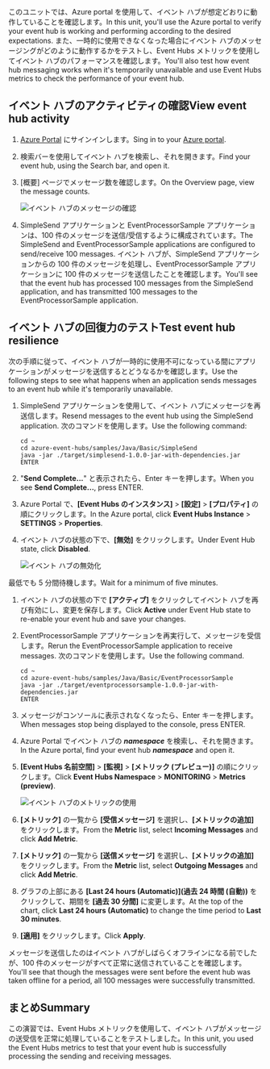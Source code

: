 <span data-ttu-id="d8cf9-101">このユニットでは、Azure portal を使用して、イベント ハブが想定どおりに動作していることを確認します。</span><span class="sxs-lookup"><span data-stu-id="d8cf9-101">In this unit, you'll use the Azure portal to verify your event hub is working and performing according to the desired expectations.</span></span> <span data-ttu-id="d8cf9-102">また、一時的に使用できなくなった場合にイベント ハブのメッセージングがどのように動作するかをテストし、Event Hubs メトリックを使用してイベント ハブのパフォーマンスを確認します。</span><span class="sxs-lookup"><span data-stu-id="d8cf9-102">You'll also test how event hub messaging works when it's temporarily unavailable and use Event Hubs metrics to check the performance of your event hub.</span></span>

## <a name="view-event-hub-activity"></a><span data-ttu-id="d8cf9-103">イベント ハブのアクティビティの確認</span><span class="sxs-lookup"><span data-stu-id="d8cf9-103">View event hub activity</span></span>

1. <span data-ttu-id="d8cf9-104">[Azure Portal](https://portal.azure.com?azure-portal=true) にサインインします。</span><span class="sxs-lookup"><span data-stu-id="d8cf9-104">Sing in to your [Azure portal](https://portal.azure.com?azure-portal=true).</span></span>

1. <span data-ttu-id="d8cf9-105">検索バーを使用してイベント ハブを検索し、それを開きます。</span><span class="sxs-lookup"><span data-stu-id="d8cf9-105">Find your event hub, using the Search bar, and open it.</span></span>

1. <span data-ttu-id="d8cf9-106">[概要] ページでメッセージ数を確認します。</span><span class="sxs-lookup"><span data-stu-id="d8cf9-106">On the Overview page, view the message counts.</span></span>

    ![イベント ハブのメッセージの確認](../media-draft/6-view-messages.png)

1. <span data-ttu-id="d8cf9-108">SimpleSend アプリケーションと EventProcessorSample アプリケーションは、100 件のメッセージを送信/受信するように構成されています。</span><span class="sxs-lookup"><span data-stu-id="d8cf9-108">The SimpleSend and EventProcessorSample applications are configured to send/receive 100 messages.</span></span> <span data-ttu-id="d8cf9-109">イベント ハブが、SimpleSend アプリケーションからの 100 件のメッセージを処理し、EventProcessorSample アプリケーションに 100 件のメッセージを送信したことを確認します。</span><span class="sxs-lookup"><span data-stu-id="d8cf9-109">You'll see that the event hub has processed 100 messages from the SimpleSend application, and has transmitted 100 messages to the EventProcessorSample application.</span></span>

## <a name="test-event-hub-resilience"></a><span data-ttu-id="d8cf9-110">イベント ハブの回復力のテスト</span><span class="sxs-lookup"><span data-stu-id="d8cf9-110">Test event hub resilience</span></span>

<span data-ttu-id="d8cf9-111">次の手順に従って、イベント ハブが一時的に使用不可になっている間にアプリケーションがメッセージを送信するとどうなるかを確認します。</span><span class="sxs-lookup"><span data-stu-id="d8cf9-111">Use the following steps to see what happens when an application sends messages to an event hub while it's temporarily unavailable.</span></span>

1. <span data-ttu-id="d8cf9-112">SimpleSend アプリケーションを使用して、イベント ハブにメッセージを再送信します。</span><span class="sxs-lookup"><span data-stu-id="d8cf9-112">Resend messages to the event hub using the SimpleSend application.</span></span> <span data-ttu-id="d8cf9-113">次のコマンドを使用します。</span><span class="sxs-lookup"><span data-stu-id="d8cf9-113">Use the following command:</span></span>

    ```azurecli
    cd ~
    cd azure-event-hubs/samples/Java/Basic/SimpleSend
    java -jar ./target/simplesend-1.0.0-jar-with-dependencies.jar
    ENTER
    ```

1. <span data-ttu-id="d8cf9-114">"**Send Complete...**" と表示されたら、Enter キーを押します。</span><span class="sxs-lookup"><span data-stu-id="d8cf9-114">When you see **Send Complete...**, press ENTER.</span></span>

1. <span data-ttu-id="d8cf9-115">Azure Portal で、**[Event Hubs のインスタンス]** > **[設定]** > **[プロパティ]** の順にクリックします。</span><span class="sxs-lookup"><span data-stu-id="d8cf9-115">In the Azure portal, click **Event Hubs Instance** > **SETTINGS** > **Properties**.</span></span>

1. <span data-ttu-id="d8cf9-116">イベント ハブの状態の下で、**[無効]** をクリックします。</span><span class="sxs-lookup"><span data-stu-id="d8cf9-116">Under Event Hub state, click **Disabled**.</span></span>

    ![イベント ハブの無効化](../media-draft/7-disable-event-hub.png)

<span data-ttu-id="d8cf9-118">最低でも 5 分間待機します。</span><span class="sxs-lookup"><span data-stu-id="d8cf9-118">Wait for a minimum of five minutes.</span></span>

1. <span data-ttu-id="d8cf9-119">イベント ハブの状態の下で **[アクティブ]** をクリックしてイベント ハブを再び有効にし、変更を保存します。</span><span class="sxs-lookup"><span data-stu-id="d8cf9-119">Click **Active** under Event Hub state to re-enable your event hub and save your changes.</span></span>

1. <span data-ttu-id="d8cf9-120">EventProcessorSample アプリケーションを再実行して、メッセージを受信します。</span><span class="sxs-lookup"><span data-stu-id="d8cf9-120">Rerun the EventProcessorSample application to receive messages.</span></span> <span data-ttu-id="d8cf9-121">次のコマンドを使用します。</span><span class="sxs-lookup"><span data-stu-id="d8cf9-121">Use the following command.</span></span>

    ```azurecli
    cd ~
    cd azure-event-hubs/samples/Java/Basic/EventProcessorSample
    java -jar ./target/eventprocessorsample-1.0.0-jar-with-dependencies.jar
    ENTER
    ```

1. <span data-ttu-id="d8cf9-122">メッセージがコンソールに表示されなくなったら、Enter キーを押します。</span><span class="sxs-lookup"><span data-stu-id="d8cf9-122">When messages stop being displayed to the console, press ENTER.</span></span>

1. <span data-ttu-id="d8cf9-123">Azure Portal でイベント ハブの **_namespace_** を検索し、それを開きます。</span><span class="sxs-lookup"><span data-stu-id="d8cf9-123">In the Azure portal, find your event hub **_namespace_** and open it.</span></span> 

1. <span data-ttu-id="d8cf9-124">**[Event Hubs 名前空間]** > **[監視]** > **[メトリック (プレビュー)]** の順にクリックします。</span><span class="sxs-lookup"><span data-stu-id="d8cf9-124">Click **Event Hubs Namespace** > **MONITORING** > **Metrics (preview)**.</span></span>

    ![イベント ハブのメトリックの使用](../media-draft/7-event-hub-metrics.png)

1. <span data-ttu-id="d8cf9-126">**[メトリック]** の一覧から **[受信メッセージ]** を選択し、**[メトリックの追加]** をクリックします。</span><span class="sxs-lookup"><span data-stu-id="d8cf9-126">From the **Metric** list, select **Incoming Messages** and click **Add Metric**.</span></span>

1. <span data-ttu-id="d8cf9-127">**[メトリック]** の一覧から **[送信メッセージ]** を選択し、**[メトリックの追加]** をクリックします。</span><span class="sxs-lookup"><span data-stu-id="d8cf9-127">From the **Metric** list, select **Outgoing Messages** and click **Add Metric**.</span></span>

1. <span data-ttu-id="d8cf9-128">グラフの上部にある **[Last 24 hours (Automatic)]\(過去 24 時間 (自動)\)** をクリックして、期間を **[過去 30 分間]** に変更します。</span><span class="sxs-lookup"><span data-stu-id="d8cf9-128">At the top of the chart, click **Last 24 hours (Automatic)** to change the time period to **Last 30 minutes**.</span></span>

1. <span data-ttu-id="d8cf9-129">**[適用]** をクリックします。</span><span class="sxs-lookup"><span data-stu-id="d8cf9-129">Click **Apply**.</span></span>

<span data-ttu-id="d8cf9-130">メッセージを送信したのはイベント ハブがしばらくオフラインになる前でしたが、100 件のメッセージがすべて正常に送信されていることを確認します。</span><span class="sxs-lookup"><span data-stu-id="d8cf9-130">You'll see that though the messages were sent before the event hub was taken offline for a period, all 100 messages were successfully transmitted.</span></span>

## <a name="summary"></a><span data-ttu-id="d8cf9-131">まとめ</span><span class="sxs-lookup"><span data-stu-id="d8cf9-131">Summary</span></span>

<span data-ttu-id="d8cf9-132">この演習では、Event Hubs メトリックを使用して、イベント ハブがメッセージの送受信を正常に処理していることをテストしました。</span><span class="sxs-lookup"><span data-stu-id="d8cf9-132">In this unit, you used the Event Hubs metrics to test that your event hub is successfully processing the sending and receiving messages.</span></span>
